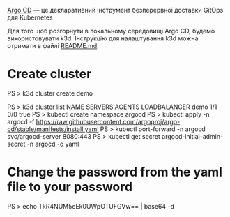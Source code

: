 <a href="https://argo-cd.readthedocs.io/en/stable/">Argo CD</a> — це декларативний інструмент безперервної доставки GitOps для Kubernetes

Для того щоб розгорнути в локальному середовищі Argo CD, будемо використовувати k3d.
Інструкцію для налаштування k3d можна отримати в файлі <a href="https://github.com/AlbertRipak/AsciiArtify.git">README.md</a>.

# Create cluster
PS > k3d cluster create demo

PS > k3d cluster list
NAME   SERVERS   AGENTS   LOADBALANCER
demo   1/1       0/0      true
PS > kubectl create namespace argocd
PS > kubectl apply -n argocd -f https://raw.githubusercontent.com/argoproj/argo-cd/stable/manifests/install.yaml
PS > kubectl port-forward -n argocd svc/argocd-server 8080:443
PS > kubectl get secret argocd-initial-admin-secret -n argocd -o yaml
# Change the password from the yaml file to your password
PS > echo TkR4NUM5eEk0UWpOTUFGVw== | base64 -d